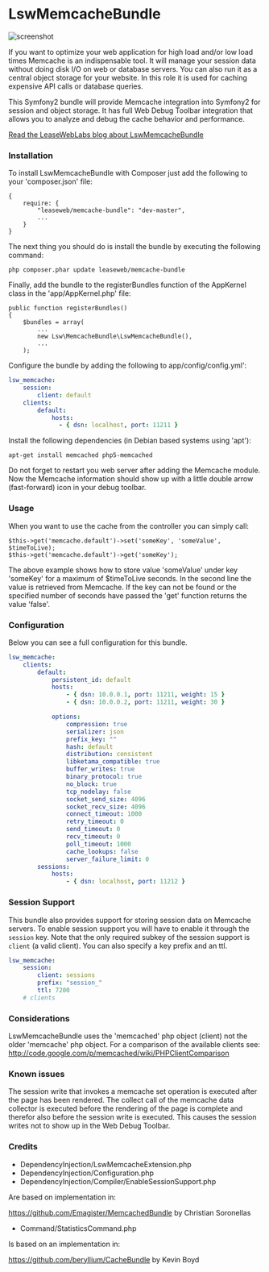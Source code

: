 LswMemcacheBundle
=================

![screenshot](http://www.leaseweblabs.com/wp-content/uploads/2013/03/memcache_debug.png)

If you want to optimize your web application for high load and/or low load times Memcache is an indispensable tool.
It will manage your session data without doing disk I/O on web or database servers. You can also run it as a
central object storage for your website. In this role it is used for caching expensive API calls or database queries.

This Symfony2 bundle will provide Memcache integration into Symfony2 for session and object storage. It has full
Web Debug Toolbar integration that allows you to analyze and debug the cache behavior and performance.

[Read the LeaseWebLabs blog about LswMemcacheBundle](http://www.leaseweblabs.com/2013/03/memcache-support-in-symfony2-wdt/)

### Installation

To install LswMemcacheBundle with Composer just add the following to your 'composer.json' file:

    {
        require: {
            "leaseweb/memcache-bundle": "dev-master",
            ...
        }
    }

The next thing you should do is install the bundle by executing the following command:

    php composer.phar update leaseweb/memcache-bundle

Finally, add the bundle to the registerBundles function of the AppKernel class in the 'app/AppKernel.php' file:

    public function registerBundles()
    {
        $bundles = array(
            ...
            new Lsw\MemcacheBundle\LswMemcacheBundle(),
            ...
        );

Configure the bundle by adding the following to app/config/config.yml':

```yml
lsw_memcache:
    session:
        client: default
    clients:
        default:
            hosts:
              - { dsn: localhost, port: 11211 }
```

Install the following dependencies (in Debian based systems using 'apt'):

    apt-get install memcached php5-memcached

Do not forget to restart you web server after adding the Memcache module. Now the Memcache
information should show up with a little double arrow (fast-forward) icon in your debug toolbar.

### Usage

When you want to use the cache from the controller you can simply call:

    $this->get('memcache.default')->set('someKey', 'someValue', $timeToLive);
    $this->get('memcache.default')->get('someKey');

The above example shows how to store value 'someValue' under key 'someKey' for a maximum of $timeToLive
seconds. In the second line the value is retrieved from Memcache. If the key can not be found or the
specified number of seconds have passed the 'get' function returns the value 'false'.

### Configuration

Below you can see a full configuration for this bundle.

```yml
lsw_memcache:
    clients:
        default:
            persistent_id: default
            hosts:
                - { dsn: 10.0.0.1, port: 11211, weight: 15 }
                - { dsn: 10.0.0.2, port: 11211, weight: 30 }

            options:
                compression: true
                serializer: json
                prefix_key: ""
                hash: default
                distribution: consistent
                libketama_compatible: true
                buffer_writes: true
                binary_protocol: true
                no_block: true
                tcp_nodelay: false
                socket_send_size: 4096
                socket_recv_size: 4096
                connect_timeout: 1000
                retry_timeout: 0
                send_timeout: 0
                recv_timeout: 0
                poll_timeout: 1000
                cache_lookups: false
                server_failure_limit: 0
        sessions:
            hosts:
                - { dsn: localhost, port: 11212 }

```

### Session Support ###

This bundle also provides support for storing session data on Memcache servers. To enable session support
you will have to enable it through the ```session``` key. Note that the only required subkey of
the session support is ```client``` (a valid client). You can also specify a key prefix and an ttl.

```yml
lsw_memcache:
    session:
        client: sessions
        prefix: "session_"
        ttl: 7200
    # clients
```

### Considerations

LswMemcacheBundle uses the 'memcached' php object (client) not the older 'memcache' php object.
For a comparison of the available clients see: http://code.google.com/p/memcached/wiki/PHPClientComparison

### Known issues

The session write that invokes a memcache set operation is executed after the page has been rendered.
The collect call of the memcache data collector is executed before the rendering of the page is complete
and therefor also before the session write is executed. This causes the session writes not to show up in
the Web Debug Toolbar.

### Credits

- DependencyInjection/LswMemcacheExtension.php
- DependencyInjection/Configuration.php
- DependencyInjection/Compiler/EnableSessionSupport.php

Are based on implementation in:

https://github.com/Emagister/MemcachedBundle by Christian Soronellas

- Command/StatisticsCommand.php

Is based on an implementation in:

https://github.com/beryllium/CacheBundle by Kevin Boyd

